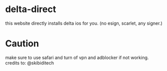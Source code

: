 # delta-direct
this website directly installs delta ios for you. (no esign, scarlet, any signer.)
# Caution
make sure to use safari and turn of vpn and adblocker if not working.
credits to: @skibiditech
